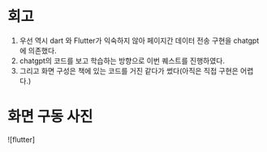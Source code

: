 # **회고**
1. 우선 역시 dart 와 Flutter가 익숙하지 않아 페이지간 데이터 전송 구현을 chatgpt에 의존했다.
2. chatgpt의 코드를 보고 학습하는 방향으로 이번 퀘스트를 진행하였다.
3. 그리고 화면 구성은 책에 있는 코드를 거진 같다가 썼다(아직은 직접 구현은 어렵다.)

# **화면 구동 사진**
![flutter]